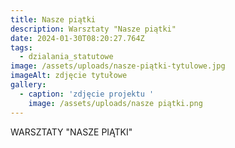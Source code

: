 ```yaml
---
title: Nasze piątki
description: Warsztaty "Nasze piątki"
date: 2024-01-30T08:20:27.764Z
tags:
  - dzialania_statutowe
image: /assets/uploads/nasze-piątki-tytulowe.jpg
imageAlt: zdjęcie tytułowe
gallery:
  - caption: 'zdjęcie projektu '
    image: /assets/uploads/nasze piątki.png
---
```

WARSZTATY "NASZE PIĄTKI"
